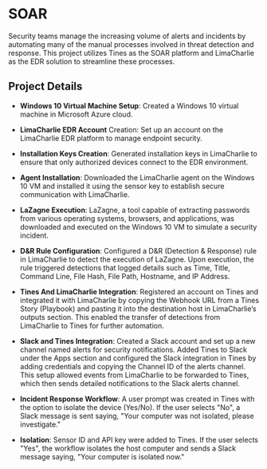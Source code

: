 # SOAR

Security teams manage the increasing volume of alerts and incidents by automating many of the manual processes involved in threat detection and response. This project utilizes Tines as the SOAR platform and LimaCharlie as the EDR solution to streamline these processes.

## Project Details

- **Windows 10 Virtual Machine Setup**: Created a Windows 10 virtual machine in Microsoft Azure cloud.


- **LimaCharlie EDR Account** Creation: Set up an account on the LimaCharlie EDR platform to manage endpoint security.
- **Installation Keys Creation**: Generated installation keys in LimaCharlie to ensure that only authorized devices connect to the EDR environment.
- **Agent Installation**: Downloaded the LimaCharlie agent on the Windows 10 VM and installed it using the sensor key to establish secure communication with LimaCharlie.
- **LaZagne Execution**: LaZagne, a tool capable of extracting passwords from various operating systems, browsers, and applications, was downloaded and executed on the Windows 10 VM to simulate a security incident.
- **D&R Rule Configuration**: Configured a D&R (Detection & Response) rule in LimaCharlie to detect the execution of LaZagne. Upon execution, the rule triggered detections that logged details such as Time, Title, Command Line, File Hash, File Path, Hostname, and IP Address.
- **Tines And LimaCharlie Integration**: Registered an account on Tines and integrated it with LimaCharlie by copying the Webhook URL from a Tines Story (Playbook) and pasting it into the destination host in LimaCharlie’s outputs section. This enabled the transfer of detections from LimaCharlie to Tines for further automation.
- **Slack and Tines Integration**: Created a Slack account and set up a new channel named alerts for security notifications. Added Tines to Slack under the Apps section and configured the Slack integration in Tines by adding credentials and copying the Channel ID of the alerts channel. This setup allowed events from LimaCharlie to be forwarded to Tines, which then sends detailed notifications to the Slack alerts channel.
- **Incident Response Workflow**: A user prompt was created in Tines with the option to isolate the device (Yes/No). If the user selects "No", a Slack message is sent saying, "Your computer was not isolated, please investigate."
- **Isolation**: Sensor ID and API key were added to Tines. If the user selects "Yes", the workflow isolates the host computer and sends a Slack message saying, "Your computer is isolated now."
